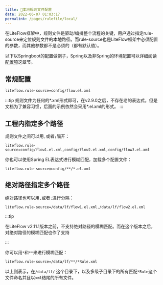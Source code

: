 ```yaml
---
title: 📕本地规则文件配置
date: 2022-06-07 01:03:17
permalink: /pages/rulefile/local/
---
```


在LiteFlow框架中，规则文件是驱动/编排整个流程的关键，用户通过指定rule-source来定位规则文件的本地路径。而rule-source也是LiteFlow框架中必须配置的参数，而其他参数都不是必须的（都有默认值）。

以下以Springboot的配置做例子，Spring以及非Spring的环境配置可以详细阅读[配置项](/en/pages/configuration/info/)这章节。



## 常规配置

```properties
liteflow.rule-source=config/flow.el.xml
```

:::tip
规则文件为任何的*.xml形式即可，在v2.9.0之后，不存在老的表达式。但是文档为了兼容习惯，后面的示例依然会采用*.el.xml的形式。
:::


## 工程内指定多个路径

规则文件之间可以用`,`或者`;`隔开：

```properties
liteflow.rule-source=config/flow1.el.xml,config/flow2.el.xml,config/flow3.el.xml
```

你也可以使用Spring EL表达式进行模糊匹配，加载多个配置文件：

```properties
liteflow.rule-source=config/**/*.el.xml
```



## 绝对路径指定多个路径

绝对路径也可以用`,`或者`;`进行分隔：

```properties
liteflow.rule-source=/data/lf/flow1.el.xml,/data/lf/flow2.el.xml
```



:::tip

在LiteFlow v2.11.1版本之前，不支持绝对路径的模糊匹配。而在这个版本之后，对绝对路径的模糊匹配也作了支持

:::



你可以用`*`和`**`来进行模糊匹配：

```properties
liteflow.rule-source=/data/lf/**/*Rule.xml
```

以上则表示，在`/data/lf/` 这个目录下，以及多级子目录下的所有匹配`*Rule`这个文件命名并且以`xml`结尾的所有文件。